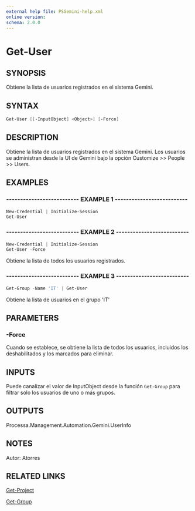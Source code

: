 ```yaml
---
external help file: PSGemini-help.xml
online version: 
schema: 2.0.0
---
```


# Get-User

## SYNOPSIS
Obtiene la lista de usuarios registrados en el sistema Gemini.

## SYNTAX

```powershell
Get-User [[-InputObject] <Object>] [-Force]
```

## DESCRIPTION
Obtiene la lista de usuarios registrados en el sistema Gemini.
Los usuarios se administran desde la UI de Gemini bajo la opción Customize \>\> People \>\> Users.

## EXAMPLES

### -------------------------- EXAMPLE 1 --------------------------
```powershell
New-Credential | Initialize-Session
Get-User
```

### -------------------------- EXAMPLE 2 --------------------------
```powershell
New-Credential | Initialize-Session
Get-User -Force
```

Obtiene la lista de todos los usuarios registrados.

### -------------------------- EXAMPLE 3 --------------------------
```powershell
Get-Group -Name 'IT' | Get-User
```

Obtiene la lista de usuarios en el grupo 'IT'

## PARAMETERS
### -Force
Cuando se establece, se obtiene la lista de todos los usuarios, incluidos los deshabilitados y los marcados para eliminar.


## INPUTS
Puede canalizar el valor de InputObject desde la función `Get-Group` para filtrar solo los usuarios de uno o más grupos.

## OUTPUTS

Processa.Management.Automation.Gemini.UserInfo

## NOTES
Autor: Atorres

## RELATED LINKS

[Get-Project](Get-Project.md)

[Get-Group](Get-Group.md)
